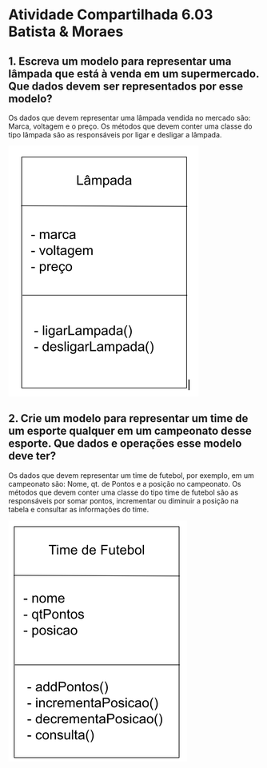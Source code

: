 <h1>Atividade Compartilhada 6.03 Batista & Moraes</h1>
<h2>1. Escreva um modelo para representar uma lâmpada que está à venda em um supermercado. Que dados devem ser representados por esse modelo?</h2>
<p>Os dados que devem representar uma lâmpada vendida no mercado são: Marca, voltagem e o preço. Os métodos que devem conter uma classe do tipo lâmpada são as responsáveis por ligar e desligar a lâmpada.</p>
<img src="./img/BMExercicio01.png"/>

<h2>2. Crie um modelo para representar um time de um esporte qualquer em um campeonato desse esporte. Que dados e operações esse modelo deve ter?</h2>
<p>Os dados que devem representar um time de futebol, por exemplo, em um campeonato são: Nome, qt. de Pontos e a posição no campeonato. Os métodos que devem conter uma classe do tipo time de futebol são as responsáveis por somar pontos, incrementar ou diminuir a posição na tabela e consultar as informações do time.</p>
<img src="./img/BMExercicio02.png"/>





